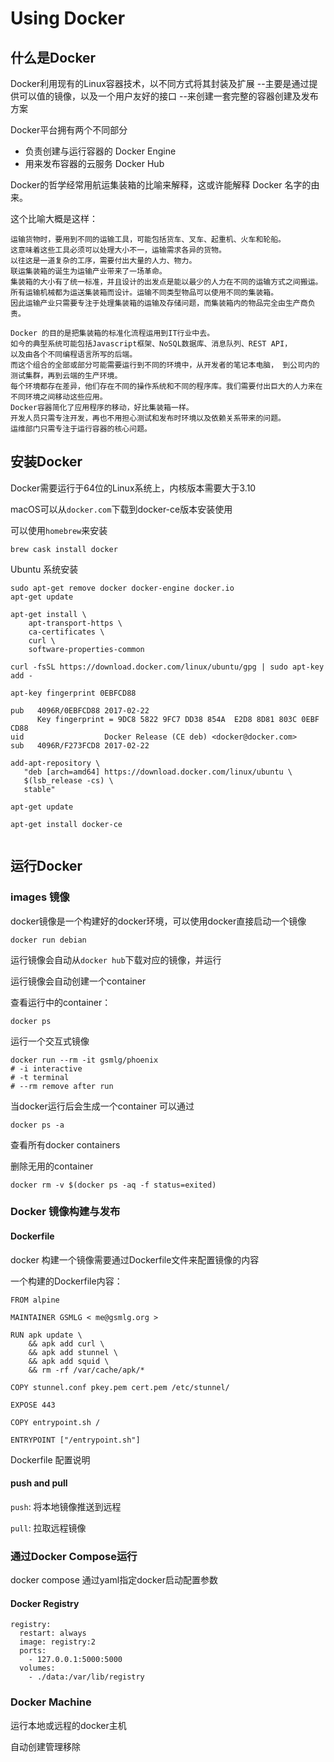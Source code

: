 # Using Docker

## 什么是Docker

Docker利用现有的Linux容器技术，以不同方式将其封装及扩展
--主要是通过提供可以值的镜像，以及一个用户友好的接口
--来创建一套完整的容器创建及发布方案

Docker平台拥有两个不同部分
- 负责创建与运行容器的 Docker Engine
- 用来发布容器的云服务 Docker Hub

Docker的哲学经常用航运集装箱的比喻来解释，这或许能解释 Docker 名字的由来。

这个比喻大概是这样：

    运输货物时，要用到不同的运输工具，可能包括货车、叉车、起重机、火车和轮船。
    这意味着这些工具必须可以处理大小不一，运输需求各异的货物。
    以往这是一道复杂的工序，需要付出大量的人力、物力。
    联运集装箱的诞生为运输产业带来了一场革命。
    集装箱的大小有了统一标准，并且设计的出发点是能以最少的人力在不同的运输方式之间搬运。
    所有运输机械都为运送集装箱而设计。运输不同类型物品可以使用不同的集装箱。
    因此运输产业只需要专注于处理集装箱的运输及存储问题，而集装箱内的物品完全由生产商负责。
    
    Docker 的目的是把集装箱的标准化流程运用到IT行业中去。
    如今的典型系统可能包括Javascript框架、NoSQL数据库、消息队列、REST API，
    以及由各个不同编程语言所写的后端。
    而这个组合的全部或部分可能需要运行到不同的环境中，从开发者的笔记本电脑， 到公司内的测试集群，再到云端的生产环境。
    每个环境都存在差异，他们存在不同的操作系统和不同的程序库。我们需要付出巨大的人力来在不同环境之间移动这些应用。
    Docker容器简化了应用程序的移动，好比集装箱一样。
    开发人员只需专注开发，再也不用担心测试和发布时环境以及依赖关系带来的问题。
    运维部门只需专注于运行容器的核心问题。
    
    
## 安装Docker

Docker需要运行于64位的Linux系统上，内核版本需要大于3.10

macOS可以从`docker.com`下载到docker-ce版本安装使用

可以使用`homebrew`来安装

```
brew cask install docker
```

Ubuntu 系统安装

```
sudo apt-get remove docker docker-engine docker.io
apt-get update

apt-get install \
    apt-transport-https \
    ca-certificates \
    curl \
    software-properties-common

curl -fsSL https://download.docker.com/linux/ubuntu/gpg | sudo apt-key add -

apt-key fingerprint 0EBFCD88

pub   4096R/0EBFCD88 2017-02-22
      Key fingerprint = 9DC8 5822 9FC7 DD38 854A  E2D8 8D81 803C 0EBF CD88
uid                  Docker Release (CE deb) <docker@docker.com>
sub   4096R/F273FCD8 2017-02-22

add-apt-repository \
   "deb [arch=amd64] https://download.docker.com/linux/ubuntu \
   $(lsb_release -cs) \
   stable"

apt-get update

apt-get install docker-ce
 
```

## 运行Docker

### images 镜像

docker镜像是一个构建好的docker环境，可以使用docker直接启动一个镜像

```
docker run debian
```

运行镜像会自动从`docker hub`下载对应的镜像，并运行

运行镜像会自动创建一个container

查看运行中的container：

```
docker ps
```

运行一个交互式镜像

```
docker run --rm -it gsmlg/phoenix
# -i interactive
# -t terminal
# --rm remove after run
```

当docker运行后会生成一个container
可以通过
```
docker ps -a
```
查看所有docker containers

删除无用的container
```
docker rm -v $(docker ps -aq -f status=exited)
```

### Docker 镜像构建与发布

#### Dockerfile

docker 构建一个镜像需要通过Dockerfile文件来配置镜像的内容

一个构建的Dockerfile内容：

```
FROM alpine

MAINTAINER GSMLG < me@gsmlg.org >

RUN apk update \
    && apk add curl \
    && apk add stunnel \
    && apk add squid \
    && rm -rf /var/cache/apk/*

COPY stunnel.conf pkey.pem cert.pem /etc/stunnel/

EXPOSE 443

COPY entrypoint.sh /

ENTRYPOINT ["/entrypoint.sh"]
```

Dockerfile 配置说明


#### push and pull

`push`: 将本地镜像推送到远程

`pull`: 拉取远程镜像


### 通过Docker Compose运行

docker compose 通过yaml指定docker启动配置参数

#### Docker Registry

```
registry:
  restart: always
  image: registry:2
  ports:
    - 127.0.0.1:5000:5000
  volumes:
    - ./data:/var/lib/registry

```

### Docker Machine

运行本地或远程的docker主机

自动创建管理移除
